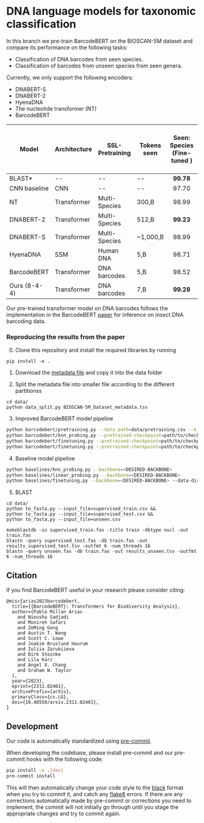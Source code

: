 # DNA language models for taxonomic classification

In this branch we pre-train BarcodeBERT on the BIOSCAN-5M dataset and compare its performance on the following tasks:
* Classification of DNA barcodes from seen species.
* Classification of barcodes from unseen species from seen genera.

Currently, we only support the following encoders:
* DNABERT-S
* DNABERT-2
* HyenaDNA
* The nucleotide transformer (NT)
* BarcodeBERT

| Model        | Architecture | SSL-Pretraining | Tokens seen   |  **Seen: Species**  (Fine-tuned )    | Linear probe  **Seen: Species** (Linear Probe) | **Unseen: Genus** (1NN-Probe) |
 -------------|--------------|-----------------|---------------|:-----------------:|:-------------:|:----------------:|  
 BLAST*       | --           | --              | --            | **99.78**     |     ---       |  **58.74**  
 CNN baseline | CNN          | --              | --            | 97.70             | --            | 29.88
 NT           | Transformer  | Multi-Species   | 300\,B        | 98.99             | 52.41         | 21.67  
 DNABERT-2    | Transformer  | Multi-Species   | 512\,B        | **99.23**       | 67.81         | 17.99  
 DNABERT-S    | Transformer  | Multi-Species   | ~1,000\,B     | 98.99             | **95.50**        | 17.70  
 HyenaDNA     | SSM          | Human DNA       | 5\,B          | 98.71             | 54.82         | 19.26  
 BarcodeBERT  | Transformer  | DNA barcodes    | 5\,B          | 98.52             | 91.93         | 23.15  
 Ours (8-4-4) | Transformer  | DNA barcodes    | 7\,B          | **99.28**       | 94.47         | **47.03**  
Our pre-trained transformer model on DNA barcodes follows the implementation in the BarcodeBERT [paper](https://arxiv.org/abs/2311.02401)  for inference on insect DNA barcoding data.

### Reproducing the results from the paper

0. Clone this repository and install the required libraries by running
```shell
pip install -e .
```

1. Download the [metadata file](https://drive.google.com/drive/u/1/folders/1TLVw0P4MT_5lPrgjMCMREiP8KW-V4nTb) and copy it into the data folder

2. Split the metadata file into smaller file according to the different partitionss
```shell
cd data/
python data_split.py BIOSCAN-5M_Dataset_metadata.tsv
```

3. Improved BarcodeBERT model pipeline

```bash
python barcodebert/pretraining.py --data_path=data/pretraining.csv --k_mer=8 --n_layers=4 --n_heads=4 --data_dir=data/
python barcodebert/knn_probing.py --pretrained-checkpoint=path/to/checkpoint_pretraining.pt
python barcodebert/finetuning.py --pretrained-checkpoint=path/to/checkpoint_pretraining.pt
python barcodebert/finetuning.py --pretrained-checkpoint=path/to/checkpoint_pretraining.pt --freeze-encoder
```

4. Baseline model pipeline
```bash
python baselines/knn_probing.py --backbone=<DESIRED-BACKBONE>
python baselines/linear_probing.py --backbone=<DESIRED-BACKBONE>
python baselines/finetuning.py --backbone=<DESIRED-BACKBONE> --data-dir=data/ --batch_size=32
```

5. BLAST
```shell
cd data/
python to_fasta.py --input_file=supervised_train.csv &&
python to_fasta.py --input_file=supervised_test.csv &&
python to_fasta.py --input_file=unseen.csv

makeblastdb -in supervised_train.fas -title train -dbtype nucl -out train.fas
blastn -query supervised_test.fas -db train.fas -out results_supervised_test.tsv -outfmt 6 -num_threads 16
blastn -query unseen.fas -db train.fas -out results_unseen.tsv -outfmt 6 -num_threads 16
```


## Citation

If you find BarcodeBERT useful in your research please consider citing:

    @misc{arias2023barcodebert,
      title={{BarcodeBERT}: Transformers for Biodiversity Analysis},
      author={Pablo Millan Arias
        and Niousha Sadjadi
        and Monireh Safari
        and ZeMing Gong
        and Austin T. Wang
        and Scott C. Lowe
        and Joakim Bruslund Haurum
        and Iuliia Zarubiieva
        and Dirk Steinke
        and Lila Kari
        and Angel X. Chang
        and Graham W. Taylor
      },
      year={2023},
      eprint={2311.02401},
      archivePrefix={arXiv},
      primaryClass={cs.LG},
      doi={10.48550/arxiv.2311.02401},
    }




## Development

Our code is automatically standardized using [pre-commit](https://pre-commit.com/).

When developing the codebase, please install pre-commit and our pre-commit hooks with the following code:

```bash
pip install -e .[dev]
pre-commit install
```

This will then automatically change your code style to the [black](https://github.com/psf/black) format when you try to commit it, and catch any [flake8](https://flake8.pycqa.org/) errors.
If there are any corrections automatically made by pre-commit or corrections you need to implement, the commit will not initially go through until you stage the appropriate changes and try to commit again.


<!---

### Using BarcodeBERT as feature extractor in your own biodiversity analysis:

0. Clone this repository and install the required libraries

1. Download the pre-trained weights

2. Produce the features
**Note**: The model is ready to be used on data directly downloaded from BOLD. To use the model on your own data, please format the .csv input file accordingly.


### Fine-Tuning BarcodeBERT using your own data

0. Clone this repository and install the required libraries

1. Download the pre-trained weights

2. Fine-Tune the model
**Note**: The model is ready to be used on data directly downloaded from BOLD. To use the model on your own data, please format the .csv input file accordingly.

3. Test the fine-tuned model on the test dataset.






0. Download the [data](https://vault.cs.uwaterloo.ca/s/YojSrfn7n2iLfa9)
1. Make sure you have all the required libraries before running (remove the --no-index flags if you are not training on CC)

```
pip install -r requirements.txt
```

--!>
